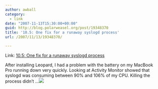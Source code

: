 ```yaml
---
author: awball
category:
  - link
date: "2007-11-13T15:30:00+00:00"
guid: http://blog.polarweasel.org/post/19348370
title: '10.5: One fix for a runaway syslogd process'
url: /2007/11/13/19348370/

---
```

Link: [10.5: One fix for a runaway syslogd process](http://feeds.macworld.com/~r/macosxhints/leopard/~3/184171089/article.php)

After installing Leopard, I had a problem with the battery on my MacBook Pro running down very quickly. Looking at Activity Monitor showed that syslogd was consuming between 90% and 106% of my CPU. Killing the process didn’t …![](http://feeds.macworld.com/~r/macosxhints/leopard/~4/184171089)
